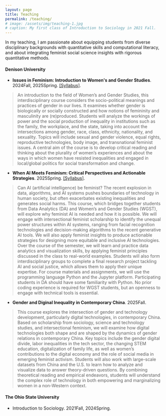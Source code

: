 ```yaml
---
layout: page
title: Teaching
permalink: /teaching/
# image: /assets/img/teaching-1.jpg
# caption: My first class of Introduction to Sociology in 2021 Fall. 
---
```


In my teaching, I am passionate about equipping students from diverse disciplinary backgrounds with quantitative skills and computational literacy, and about integrating feminist social science insights with rigorous quantitative methods.

#### Denison University

* **Issues in Feminism: Introduction to Women's and Gender Studies**. 2024Fall, 2025Spring. [[Syllabus]](https://yaoman1324.github.io/assets/files/[public]WGST101_QS290-7_SP_2025_Syllabus.pdf).
> An introduction to the field of Women’s and Gender Studies, this interdisciplinary course considers the socio-political meanings and practices of gender in our lives. It examines whether gender is biologically or socially constructed and how notions of femininity and masculinity are (re)produced. Students will analyze the workings of power and the social production of inequality in institutions such as the family, the workplace, and the state, taking into account the intersections among gender, race, class, ethnicity, nationality, and sexuality. Topics will include sexual and gender violence, equal rights, reproductive technologies, body image, and transnational feminist issues. A central aim of the course is to develop critical reading and thinking about the plurality of women’s experiences and about the ways in which women have resisted inequalities and engaged in local/global politics for social transformation and change.

* **When AI Meets Feminism: Critical Perspectives and Actionable Strategies**. 2025Spring. [[Syllabus]](https://yaoman1324.github.io/assets/files/[public]WGST286_DA286-01_SP_2025_Syllabus.pdf).
> Can AI (artificial intelligence) be feminist? The recent explosion in data, algorithms, and AI systems pushes boundaries of technology in human society, but often exacerbates existing inequalities and generates social harms. This course, which bridges together students from Data Analytics (DA) and Women’s and Gender Studies (WGST), will explore why feminist AI is needed and how it is possible. We will engage with intersectional feminist scholarship to identify the unequal power structures within AI systems, ranging from facial recognition technologies and decision-making algorithms to the recent generative AI tools. We will also apply feminist insights to produce actionable strategies for designing more equitable and inclusive AI technologies. Over the course of the semester, we will learn and practice data analytics and visualization skills, by applying feminist principles discussed in the class to real-world examples. Students will also form interdisciplinary groups to complete a final research project tackling AI and social justice, which allows them to apply their unique expertise. For course materials and assignments, we will use the programming language Python and the Jupyter platform. Participating students in DA should have some familiarity with Python. No prior coding experience is required for WGST students, but an openness to engage with technical tools is essential.

* **Gender and Diginal Inequality in Contemporary China**. 2025Fall.
> This course explores the intersection of gender and technology development, particularly digital technologies, in contemporary China. Based on scholarship from sociology, science and technology studies, and intersectional feminism, we will examine how digital technologies both shape and are shaped by the dynamics of gender relations in contemporary China. Key topics include the gender digital divide, labor inequalities in the tech sector, the changing STEM education, digitalization of family life, as well as women’s contributions to the digital economy and the role of social media in emerging feminist activism. Students will also work with large-scale datasets from China and the U.S. to learn how to analyze and visualize data to answer theory-driven questions. By combining theoretical reading and empirical endeavors, students will understand the complex role of technology in both empowering and marginalizing women in a non-Western context. 


#### The Ohio State University

* Introduction to Sociology. 2021Fall, 2024Spring.
